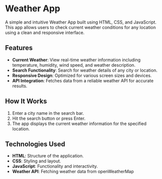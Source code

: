 # Weather App

A simple and intuitive Weather App built using HTML, CSS, and JavaScript. This app allows users to check current weather conditions for any location using a clean and responsive interface.

## Features

- **Current Weather**: View real-time weather information including temperature, humidity, wind speed, and weather description.
- **Search Functionality**: Search for weather details of any city or location.
- **Responsive Design**: Optimized for various screen sizes and devices.
- **API Integration**: Fetches data from a reliable weather API for accurate results.

## How It Works

1. Enter a city name in the search bar.
2. Hit the search button or press Enter.
3. The app displays the current weather information for the specified location.

## Technologies Used

- **HTML**: Structure of the application.
- **CSS**: Styling and layout.
- **JavaScript**: Functionality and interactivity.
- **Weather API**: Fetching weather data from openWeatherMap
